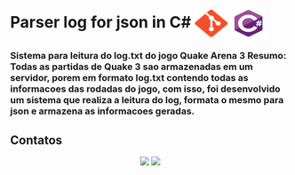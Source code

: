 <h1> Parser log for json in C# 
 <img align="center" alt="Elifio-Git" height="50" width="60" src="https://raw.githubusercontent.com/devicons/devicon/master/icons/git/git-original.svg">
 <img align="center" alt="Elifio-Csharp" height="50" width="60" src="https://raw.githubusercontent.com/devicons/devicon/master/icons/csharp/csharp-original.svg">
</h1>
<h3> Sistema para leitura do log.txt do jogo Quake Arena 3
 Resumo: Todas as partidas de Quake 3 sao armazenadas em um servidor, porem em formato log.txt contendo todas as informacoes das rodadas do jogo,
 com isso, foi desenvolvido um sistema que realiza a leitura do log, formata o mesmo para json e armazena as informacoes geradas. </h3>

## Contatos
<div align="center">
  <a href = "mailto:elifiosilvajr@gmail.com"><img src="https://img.shields.io/badge/-Gmail-%23333?style=for-the-badge&logo=gmail&logoColor=white" target="_blank"></a>
  <a href="https://www.linkedin.com/in/es-junior/" target="_blank"><img src="https://img.shields.io/badge/-LinkedIn-%230077B5?style=for-the-badge&logo=linkedin&logoColor=white" target="_blank"></a>
